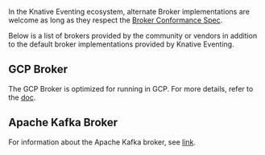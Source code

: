 In the Knative Eventing ecosystem, alternate Broker implementations are welcome as long as they
respect the [Broker Conformance Spec](https://github.com/knative/eventing/blob/master/docs/spec/broker.md).

Below is a list of brokers provided by the community or vendors in addition to the default broker
implementations provided by Knative Eventing.

## GCP Broker
The GCP Broker is optimized for running in GCP. For more details, refer to the [doc](https://github.com/google/knative-gcp/blob/master/docs/install/install-gcp-broker.md).

## Apache Kafka Broker

For information about the Apache Kafka broker, see [link](../kafka-broker.md).
